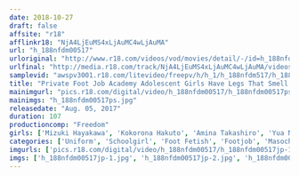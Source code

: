 ```yaml
---
date: 2018-10-27
draft: false
affsite: "r18"
afflinkr18: "NjA4LjEuMS4xLjAuMC4wLjAuMA"
url: "h_188nfdm00517"
urloriginal: "http://www.r18.com/videos/vod/movies/detail/-/id=h_188nfdm00517"
urlfinal: "http://media.r18.com/track/NjA4LjEuMS4xLjAuMC4wLjAuMA/videos/vod/movies/detail/-/id=h_188nfdm00517"
samplevid: "awspv3001.r18.com/litevideo/freepv/h/h_1/h_188nfdm517/h_188nfdm517_dmb_w.mp4"
title: "Private Foot Job Academy Adolescent Girls Have Legs That Smell Sweet And Sour..."
mainimgurl: "pics.r18.com/digital/video/h_188nfdm00517/h_188nfdm00517ps.jpg"
mainimgs: "h_188nfdm00517ps.jpg"
releasedate: "Aug. 05, 2017"
duration: 107
productioncomp: "Freedom"
girls: ['Mizuki Hayakawa', 'Kokorona Hakuto', 'Amina Takashiro', 'Yua Nanami', 'Chihiro Yamamoto']
categories: ['Uniform', 'Schoolgirl', 'Foot Fetish', 'Footjob', 'Masochist Man', 'Hi-Def']
imgurls: ['pics.r18.com/digital/video/h_188nfdm00517/h_188nfdm00517jp-1.jpg', 'pics.r18.com/digital/video/h_188nfdm00517/h_188nfdm00517jp-2.jpg', 'pics.r18.com/digital/video/h_188nfdm00517/h_188nfdm00517jp-3.jpg', 'pics.r18.com/digital/video/h_188nfdm00517/h_188nfdm00517jp-4.jpg', 'pics.r18.com/digital/video/h_188nfdm00517/h_188nfdm00517jp-5.jpg', 'pics.r18.com/digital/video/h_188nfdm00517/h_188nfdm00517jp-6.jpg', 'pics.r18.com/digital/video/h_188nfdm00517/h_188nfdm00517jp-7.jpg', 'pics.r18.com/digital/video/h_188nfdm00517/h_188nfdm00517jp-8.jpg', 'pics.r18.com/digital/video/h_188nfdm00517/h_188nfdm00517jp-9.jpg', 'pics.r18.com/digital/video/h_188nfdm00517/h_188nfdm00517jp-10.jpg', 'pics.r18.com/digital/video/h_188nfdm00517/h_188nfdm00517jp-11.jpg', 'pics.r18.com/digital/video/h_188nfdm00517/h_188nfdm00517jp-12.jpg', 'pics.r18.com/digital/video/h_188nfdm00517/h_188nfdm00517jp-13.jpg', 'pics.r18.com/digital/video/h_188nfdm00517/h_188nfdm00517jp-14.jpg', 'pics.r18.com/digital/video/h_188nfdm00517/h_188nfdm00517jp-15.jpg', 'pics.r18.com/digital/video/h_188nfdm00517/h_188nfdm00517jp-16.jpg', 'pics.r18.com/digital/video/h_188nfdm00517/h_188nfdm00517jp-17.jpg', 'pics.r18.com/digital/video/h_188nfdm00517/h_188nfdm00517jp-18.jpg', 'pics.r18.com/digital/video/h_188nfdm00517/h_188nfdm00517jp-19.jpg', 'pics.r18.com/digital/video/h_188nfdm00517/h_188nfdm00517jp-20.jpg']
imgs: ['h_188nfdm00517jp-1.jpg', 'h_188nfdm00517jp-2.jpg', 'h_188nfdm00517jp-3.jpg', 'h_188nfdm00517jp-4.jpg', 'h_188nfdm00517jp-5.jpg', 'h_188nfdm00517jp-6.jpg', 'h_188nfdm00517jp-7.jpg', 'h_188nfdm00517jp-8.jpg', 'h_188nfdm00517jp-9.jpg', 'h_188nfdm00517jp-10.jpg', 'h_188nfdm00517jp-11.jpg', 'h_188nfdm00517jp-12.jpg', 'h_188nfdm00517jp-13.jpg', 'h_188nfdm00517jp-14.jpg', 'h_188nfdm00517jp-15.jpg', 'h_188nfdm00517jp-16.jpg', 'h_188nfdm00517jp-17.jpg', 'h_188nfdm00517jp-18.jpg', 'h_188nfdm00517jp-19.jpg', 'h_188nfdm00517jp-20.jpg']
---
```

